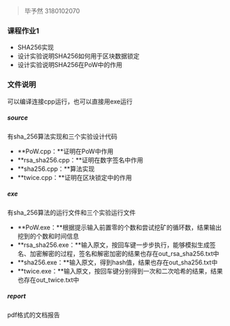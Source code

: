 > 毕予然 3180102070

### 课程作业1

- SHA256实现
- 设计实验说明SHA256如何用于区块数据锁定
- 设计实验说明SHA256在PoW中的作用

### 文件说明

可以编译连接cpp运行，也可以直接用exe运行

##### source

有sha_256算法实现和三个实验设计代码

- **PoW.cpp：**证明在PoW中作用
- **rsa_sha256.cpp：**证明在数字签名中作用
- **sha256.cpp：**算法实现
- **twice.cpp：**证明在区块锁定中的作用

##### exe

有sha_256算法的运行文件和三个实验运行文件

- **PoW.exe：**根据提示输入前置零的个数和尝试挖矿的循环数，结果输出挖到的个数和时间信息
- **rsa_sha256.exe：**输入原文，按回车键一步步执行，能够模拟生成签名、加密解密的过程，签名和解密加密的结果也存在out_rsa_sha256.txt中
- **sha256.exe：**输入原文，得到hash值，结果也存在out_sha256.txt中
- **twice.exe：**输入原文，按回车键分别得到一次和二次哈希的结果，结果也存在out_twice.txt中

##### report

pdf格式的文档报告